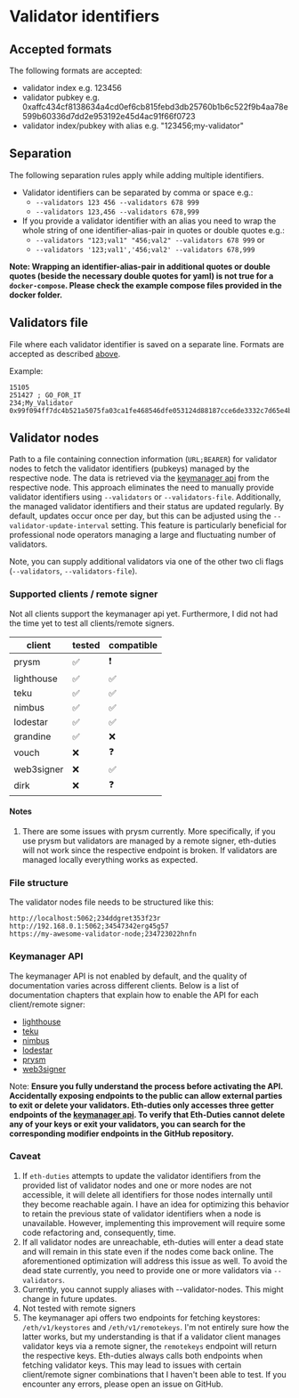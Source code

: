 # Validator identifiers

## Accepted formats

The following formats are accepted:

* validator index e.g. 123456
* validator pubkey e.g. 0xaffc434cf8138634a4cd0ef6cb815febd3db25760b1b6c522f9b4aa78e599b60336d7dd2e953192e45d4ac91f66f0723
* validator index/pubkey with alias e.g. "123456;my-validator"

## Separation

The following separation rules apply while adding multiple identifiers.

* Validator identifiers can be separated by comma or space e.g.:
    * `--validators 123 456 --validators 678 999`
    * `--validators 123,456 --validators 678,999`
* If you provide a validator identifier with an alias you need to wrap the whole string of one identifier-alias-pair in quotes or double quotes e.g.:
    * `--validators "123;val1" "456;val2" --validators 678 999` or
    * `--validators '123;val1','456;val2' --validators 678,999`

**Note: Wrapping an identifier-alias-pair in additional quotes or double quotes (beside the necessary double quotes for yaml) is not true for a `docker-compose`. Please check the example compose files provided in the docker folder.**

## Validators file

File where each validator identifier is saved on a separate line. Formats are accepted as described [above](#accepted-formats).

Example:

```text
15105
251427 ; GO_FOR_IT
234;My_Validator
0x99f094ff7dc4b521a5075fa03ca1fe468546dfe053124d88187cce6de3332c7d65e4b0738cd85e037d7cbbc48c6645eb
```

## Validator nodes

Path to a file containing connection information (`URL;BEARER`) for validator nodes to fetch the validator identifiers (pubkeys) managed by the respective node. The data is retrieved via the [keymanager api](https://ethereum.github.io/keymanager-APIs/) from the respective node. This approach eliminates the need to manually provide validator identifiers using `--validators` or `--validators-file`. Additionally, the managed validator identifiers and their status are updated regularly. By default, updates occur once per day, but this can be adjusted using the `--validator-update-interval` setting. This feature is particularly beneficial for professional node operators managing a large and fluctuating number of validators.

Note, you can supply additional validators via one of the other two cli flags (`--validators`, `--validators-file`).

### Supported clients / remote signer

Not all clients support the keymanager api yet. Furthermore, I did not had the time yet to test all clients/remote signers.

| client | tested | compatible |
|  --- |  --- | --- |
| prysm | :white_check_mark: | :exclamation: |
| lighthouse | :white_check_mark: | :white_check_mark: |
| teku | :white_check_mark: | :white_check_mark: |
| nimbus | :white_check_mark: | :white_check_mark: |
| lodestar | :white_check_mark: | :white_check_mark: |
| grandine | :white_check_mark: | :x: |
| vouch | :x: | :question: |
| web3signer | :x: | :white_check_mark: |
| dirk | :x: | :question: |

#### Notes

1. There are some issues with prysm currently. More specifically, if you use prysm but validators are managed by a remote signer, eth-duties will not work since the respective endpoint is broken. If validators are managed locally everything works as expected.

### File structure

The validator nodes file needs to be structured like this:

```text
http://localhost:5062;234ddgret353f23r
http://192.168.0.1:5062;34547342erg45g57
https://my-awesome-validator-node;234723022hnfn
```

### Keymanager API

The keymanager API is not enabled by default, and the quality of documentation varies across different clients. Below is a list of documentation chapters that explain how to enable the API for each client/remote signer:

* [lighthouse](https://lighthouse-book.sigmaprime.io/api-vc.html)
* [teku](https://docs.teku.consensys.io/how-to/use-external-signer/manage-keys#enable-validator-client-api)
* [nimbus](https://nimbus.guide/keymanager-api.html)
* [lodestar](https://chainsafe.github.io/lodestar/contribution/dev-cli#--keymanager)
* [prysm](https://docs.prylabs.network/docs/how-prysm-works/keymanager-api)
* [web3signer](https://docs.web3signer.consensys.io/how-to/manage-keys#manage-keys-using-key-manager-api)

Note: **Ensure you fully understand the process before activating the API. Accidentally exposing endpoints to the public can allow external parties to exit or delete your validators. Eth-duties only accesses three getter endpoints of the [keymanager api](https://ethereum.github.io/keymanager-APIs/). To verify that Eth-Duties cannot delete any of your keys or exit your validators, you can search for the corresponding modifier endpoints in the GitHub repository.**

### Caveat

1. If `eth-duties` attempts to update the validator identifiers from the provided list of validator nodes and one or more nodes are not accessible, it will delete all identifiers for those nodes internally until they become reachable again. I have an idea for optimizing this behavior to retain the previous state of validator identifiers when a node is unavailable. However, implementing this improvement will require some code refactoring and, consequently, time.
1. If all validator nodes are unreachable, eth-duties will enter a dead state and will remain in this state even if the nodes come back online. The aforementioned optimization will address this issue as well. To avoid the dead state currently, you need to provide one or more validators via `--validators`.
1. Currently, you cannot supply aliases with --validator-nodes. This might change in future updates.
1. Not tested with remote signers
1. The keymanager api offers two endpoints for fetching keystores: `/eth/v1/keystores` and `/eth/v1/remotekeys`. I'm not entirely sure how the latter works, but my understanding is that if a validator client manages validator keys via a remote signer, the `remotekeys` endpoint will return the respective keys. Eth-duties always calls both endpoints when fetching validator keys. This may lead to issues with certain client/remote signer combinations that I haven't been able to test. If you encounter any errors, please open an issue on GitHub.
